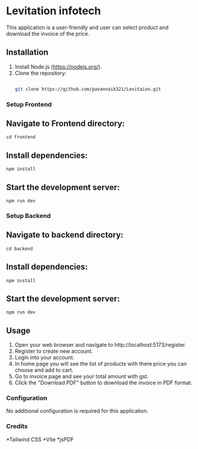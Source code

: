 # Levitation infotech

This application is a user-friendly and user can select product and download the invoice of the price.

## Installation

1. Install Node.js (https://nodejs.org/).
2. Clone the repository:
   ```bash
   
   git clone https://github.com/pavannaik321/Levitaion.git

### Setup Frontend

##  Navigate to Frontend directory:
   `cd frontend`
   
## Install dependencies:
   `npm install`
   
## Start the development server:
   `npm run dev`

### Setup Backend

##  Navigate to backend directory:
   `cd backend`
   
## Install dependencies:
   `npm install`
   
## Start the development server:
   `npm run dev`


## Usage
1. Open your web browser and navigate to http://localhost:5173/register.
2. Register to create new account.
3. Login into your account.
4. In home page you will see the list of products with there price you can choose and add to cart.
5. Go to invoice page and see your total amount with gst.
6. Click the "Download PDF" button to download the invoice in PDF format.

### Configuration
No additional configuration is required for this application.

### Credits
*Tailwind CSS
*Vite
*jsPDF
